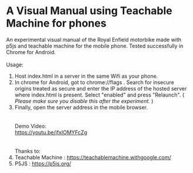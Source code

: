 # A Visual Manual using Teachable Machine for phones
An experimental visual manual of the Royal Enfield motorbike made with p5js and teachable machine for the mobile phone. Tested successfully in Chrome for Android.
<br/><br/>Usage:
1. Host index.html in a server in the same Wifi as your phone. 
2. In chrome for Android, got to chrome://flags . Search for insecure origins treated as secure and enter the IP address of the hosted server where index.html is present. Select "enabled" and press "Relaunch".
( *Please make sure you disable this after the experiment.* )
3. Finally, open the server address in the mobile browser.
<br/><br/><br/>
Demo Video:<br/>
https://youtu.be/jfxIOMYFcZg
<br/><br/><br/>
Thanks to:
1. Teachable Machine : https://teachablemachine.withgoogle.com/
2. P5JS : https://p5js.org/

